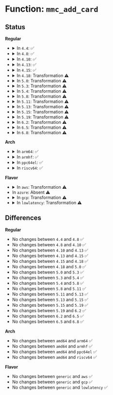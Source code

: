 # Function: <code>mmc_add_card</code>

## Status
<b>Regular</b>
<ul>
<li>
<details>
<summary>In <code>4.4</code>: ✅</summary>

```c
int mmc_add_card(struct mmc_card *card);
```

**Collision:** Unique Global

**Inline:** No

**Transformation:** False

**Instances:**

```
In drivers/mmc/core/bus.c (ffffffff816c1980)
Location: drivers/mmc/core/bus.c:282
Inline: False
Direct callers:
  - drivers/mmc/core/mmc.c:mmc_attach_mmc
  - drivers/mmc/core/sd.c:mmc_attach_sd
  - drivers/mmc/core/sdio.c:mmc_attach_sdio
  - drivers/mmc/core/sdio.c:mmc_attach_sdio
```
**Symbols:**

```
ffffffff816c1980-ffffffff816c1ba4: mmc_add_card (STB_GLOBAL)
```
</details>
</li>
<li>
<details>
<summary>In <code>4.8</code>: ✅</summary>

```c
int mmc_add_card(struct mmc_card *card);
```

**Collision:** Unique Global

**Inline:** No

**Transformation:** False

**Instances:**

```
In drivers/mmc/core/bus.c (ffffffff817245b0)
Location: drivers/mmc/core/bus.c:282
Inline: False
Direct callers:
  - drivers/mmc/core/mmc.c:mmc_attach_mmc
  - drivers/mmc/core/sd.c:mmc_attach_sd
  - drivers/mmc/core/sdio.c:mmc_attach_sdio
  - drivers/mmc/core/sdio.c:mmc_attach_sdio
```
**Symbols:**

```
ffffffff817245b0-ffffffff81724834: mmc_add_card (STB_GLOBAL)
```
</details>
</li>
<li>
<details>
<summary>In <code>4.10</code>: ✅</summary>

```c
int mmc_add_card(struct mmc_card *card);
```

**Collision:** Unique Global

**Inline:** No

**Transformation:** False

**Instances:**

```
In drivers/mmc/core/bus.c (ffffffff81757530)
Location: drivers/mmc/core/bus.c:282
Inline: False
Direct callers:
  - drivers/mmc/core/mmc.c:mmc_attach_mmc
  - drivers/mmc/core/sd.c:mmc_attach_sd
  - drivers/mmc/core/sdio.c:mmc_attach_sdio
  - drivers/mmc/core/sdio.c:mmc_attach_sdio
```
**Symbols:**

```
ffffffff81757530-ffffffff817577b4: mmc_add_card (STB_GLOBAL)
```
</details>
</li>
<li>
<details>
<summary>In <code>4.13</code>: ✅</summary>

```c
int mmc_add_card(struct mmc_card *card);
```

**Collision:** Unique Global

**Inline:** No

**Transformation:** False

**Instances:**

```
In drivers/mmc/core/bus.c (ffffffff817753d0)
Location: drivers/mmc/core/bus.c:284
Inline: False
Direct callers:
  - drivers/mmc/core/mmc.c:mmc_attach_mmc
  - drivers/mmc/core/sd.c:mmc_attach_sd
  - drivers/mmc/core/sdio.c:mmc_attach_sdio
  - drivers/mmc/core/sdio.c:mmc_attach_sdio
```
**Symbols:**

```
ffffffff817753d0-ffffffff81775650: mmc_add_card (STB_GLOBAL)
```
</details>
</li>
<li>
<details>
<summary>In <code>4.15</code>: ✅</summary>

```c
int mmc_add_card(struct mmc_card *card);
```

**Collision:** Unique Global

**Inline:** No

**Transformation:** False

**Instances:**

```
In drivers/mmc/core/bus.c (ffffffff817eb6b0)
Location: drivers/mmc/core/bus.c:287
Inline: False
Direct callers:
  - drivers/mmc/core/mmc.c:mmc_attach_mmc
  - drivers/mmc/core/sd.c:mmc_attach_sd
  - drivers/mmc/core/sdio.c:mmc_attach_sdio
  - drivers/mmc/core/sdio.c:mmc_attach_sdio
```
**Symbols:**

```
ffffffff817eb6b0-ffffffff817eb930: mmc_add_card (STB_GLOBAL)
```
</details>
</li>
<li>
<details>
<summary>In <code>4.18</code>: Transformation ⚠️</summary>

```c
int mmc_add_card(struct mmc_card *card);
```

**Collision:** Unique Global

**Inline:** No

**Transformation:** True

**Instances:**

```
In drivers/mmc/core/bus.c (0)
Location: drivers/mmc/core/bus.c:287
Inline: False
Direct callers:
  - drivers/mmc/core/mmc.c:mmc_attach_mmc
  - drivers/mmc/core/sd.c:mmc_attach_sd
  - drivers/mmc/core/sdio.c:mmc_attach_sdio
  - drivers/mmc/core/sdio.c:mmc_attach_sdio
```
**Symbols:**

```
ffffffff81834941-ffffffff81834b4b: mmc_add_card.cold.13 (STB_LOCAL)
ffffffff81834810-ffffffff8183489e: mmc_add_card (STB_GLOBAL)
```
</details>
</li>
<li>
<details>
<summary>In <code>5.0</code>: Transformation ⚠️</summary>

```c
int mmc_add_card(struct mmc_card *card);
```

**Collision:** Unique Global

**Inline:** No

**Transformation:** True

**Instances:**

```
In drivers/mmc/core/bus.c (0)
Location: drivers/mmc/core/bus.c:287
Inline: False
Direct callers:
  - drivers/mmc/core/mmc.c:mmc_attach_mmc
  - drivers/mmc/core/sd.c:mmc_attach_sd
  - drivers/mmc/core/sdio.c:mmc_attach_sdio
  - drivers/mmc/core/sdio.c:mmc_attach_sdio
```
**Symbols:**

```
ffffffff818608d1-ffffffff81860b04: mmc_add_card.cold.13 (STB_LOCAL)
ffffffff818607a0-ffffffff8186082e: mmc_add_card (STB_GLOBAL)
```
</details>
</li>
<li>
<details>
<summary>In <code>5.3</code>: Transformation ⚠️</summary>

```c
int mmc_add_card(struct mmc_card *card);
```

**Collision:** Unique Global

**Inline:** No

**Transformation:** True

**Instances:**

```
In drivers/mmc/core/bus.c (0)
Location: drivers/mmc/core/bus.c:284
Inline: False
Direct callers:
  - drivers/mmc/core/mmc.c:mmc_attach_mmc
  - drivers/mmc/core/sd.c:mmc_attach_sd
  - drivers/mmc/core/sdio.c:mmc_attach_sdio
  - drivers/mmc/core/sdio.c:mmc_attach_sdio
```
**Symbols:**

```
ffffffff818a45e6-ffffffff818a4847: mmc_add_card.cold (STB_LOCAL)
ffffffff818a44c0-ffffffff818a4531: mmc_add_card (STB_GLOBAL)
```
</details>
</li>
<li>
<details>
<summary>In <code>5.4</code>: Transformation ⚠️</summary>

```c
int mmc_add_card(struct mmc_card *card);
```

**Collision:** Unique Global

**Inline:** No

**Transformation:** True

**Instances:**

```
In drivers/mmc/core/bus.c (0)
Location: drivers/mmc/core/bus.c:284
Inline: False
Direct callers:
  - drivers/mmc/core/mmc.c:mmc_attach_mmc
  - drivers/mmc/core/sd.c:mmc_attach_sd
  - drivers/mmc/core/sdio.c:mmc_attach_sdio
  - drivers/mmc/core/sdio.c:mmc_attach_sdio
```
**Symbols:**

```
ffffffff818d6a66-ffffffff818d6cd2: mmc_add_card.cold (STB_LOCAL)
ffffffff818d6940-ffffffff818d69b3: mmc_add_card (STB_GLOBAL)
```
</details>
</li>
<li>
<details>
<summary>In <code>5.8</code>: Transformation ⚠️</summary>

```c
int mmc_add_card(struct mmc_card *card);
```

**Collision:** Unique Global

**Inline:** No

**Transformation:** True

**Instances:**

```
In drivers/mmc/core/bus.c (0)
Location: drivers/mmc/core/bus.c:298
Inline: False
Direct callers:
  - drivers/mmc/core/mmc.c:mmc_attach_mmc
  - drivers/mmc/core/sd.c:mmc_attach_sd
  - drivers/mmc/core/sdio.c:mmc_attach_sdio
  - drivers/mmc/core/sdio.c:mmc_attach_sdio
```
**Symbols:**

```
ffffffff819a93c6-ffffffff819a9632: mmc_add_card.cold (STB_LOCAL)
ffffffff819a92a0-ffffffff819a9313: mmc_add_card (STB_GLOBAL)
```
</details>
</li>
<li>
<details>
<summary>In <code>5.11</code>: Transformation ⚠️</summary>

```c
int mmc_add_card(struct mmc_card *card);
```

**Collision:** Unique Global

**Inline:** No

**Transformation:** True

**Instances:**

```
In drivers/mmc/core/bus.c (0)
Location: drivers/mmc/core/bus.c:310
Inline: False
Direct callers:
  - drivers/mmc/core/mmc.c:mmc_attach_mmc
  - drivers/mmc/core/sd.c:mmc_attach_sd
  - drivers/mmc/core/sdio.c:mmc_attach_sdio
  - drivers/mmc/core/sdio.c:mmc_attach_sdio
```
**Symbols:**

```
ffffffff81c2a2db-ffffffff81c2a547: mmc_add_card.cold (STB_LOCAL)
ffffffff819ac190-ffffffff819ac203: mmc_add_card (STB_GLOBAL)
```
</details>
</li>
<li>
<details>
<summary>In <code>5.13</code>: Transformation ⚠️</summary>

```c
int mmc_add_card(struct mmc_card *card);
```

**Collision:** Unique Global

**Inline:** No

**Transformation:** True

**Instances:**

```
In drivers/mmc/core/bus.c (0)
Location: drivers/mmc/core/bus.c:310
Inline: False
Direct callers:
  - drivers/mmc/core/mmc.c:mmc_attach_mmc
  - drivers/mmc/core/sd.c:mmc_attach_sd
  - drivers/mmc/core/sdio.c:mmc_attach_sdio
  - drivers/mmc/core/sdio.c:mmc_attach_sdio
```
**Symbols:**

```
ffffffff81c1c699-ffffffff81c1c905: mmc_add_card.cold (STB_LOCAL)
ffffffff819905d0-ffffffff81990643: mmc_add_card (STB_GLOBAL)
```
</details>
</li>
<li>
<details>
<summary>In <code>5.15</code>: Transformation ⚠️</summary>

```c
int mmc_add_card(struct mmc_card *card);
```

**Collision:** Unique Global

**Inline:** No

**Transformation:** True

**Instances:**

```
In drivers/mmc/core/bus.c (0)
Location: drivers/mmc/core/bus.c:308
Inline: False
Direct callers:
  - drivers/mmc/core/mmc.c:mmc_attach_mmc
  - drivers/mmc/core/sd.c:mmc_attach_sd
  - drivers/mmc/core/sdio.c:mmc_attach_sdio
  - drivers/mmc/core/sdio.c:mmc_attach_sdio
```
**Symbols:**

```
ffffffff81d2d30b-ffffffff81d2d4f6: mmc_add_card.cold (STB_LOCAL)
ffffffff81a3bdf0-ffffffff81a3beff: mmc_add_card (STB_GLOBAL)
```
</details>
</li>
<li>
<details>
<summary>In <code>5.19</code>: Transformation ⚠️</summary>

```c
int mmc_add_card(struct mmc_card *card);
```

**Collision:** Unique Global

**Inline:** No

**Transformation:** True

**Instances:**

```
In drivers/mmc/core/bus.c (0)
Location: drivers/mmc/core/bus.c:298
Inline: False
Direct callers:
  - drivers/mmc/core/mmc.c:mmc_attach_mmc
  - drivers/mmc/core/sd.c:mmc_attach_sd
  - drivers/mmc/core/sdio.c:mmc_attach_sdio
  - drivers/mmc/core/sdio.c:mmc_attach_sdio
```
**Symbols:**

```
ffffffff81ef96bf-ffffffff81ef98fe: mmc_add_card.cold (STB_LOCAL)
ffffffff81ba8df0-ffffffff81ba8ed5: mmc_add_card (STB_GLOBAL)
```
</details>
</li>
<li>
<details>
<summary>In <code>6.2</code>: Transformation ⚠️</summary>

```c
int mmc_add_card(struct mmc_card *card);
```

**Collision:** Unique Global

**Inline:** No

**Transformation:** True

**Instances:**

```
In drivers/mmc/core/bus.c (0)
Location: drivers/mmc/core/bus.c:298
Inline: False
Direct callers:
  - drivers/mmc/core/mmc.c:mmc_attach_mmc
  - drivers/mmc/core/sd.c:mmc_attach_sd
  - drivers/mmc/core/sdio.c:mmc_attach_sdio
  - drivers/mmc/core/sdio.c:mmc_attach_sdio
```
**Symbols:**

```
ffffffff820a976b-ffffffff820a97aa: mmc_add_card.cold (STB_LOCAL)
ffffffff81d4b7c0-ffffffff81d4bac8: mmc_add_card (STB_GLOBAL)
```
</details>
</li>
<li>
<details>
<summary>In <code>6.5</code>: Transformation ⚠️</summary>

```c
int mmc_add_card(struct mmc_card *card);
```

**Collision:** Unique Global

**Inline:** No

**Transformation:** True

**Instances:**

```
In drivers/mmc/core/bus.c (0)
Location: drivers/mmc/core/bus.c:298
Inline: False
Direct callers:
  - drivers/mmc/core/mmc.c:mmc_attach_mmc
  - drivers/mmc/core/sd.c:mmc_attach_sd
  - drivers/mmc/core/sdio.c:mmc_attach_sdio
  - drivers/mmc/core/sdio.c:mmc_attach_sdio
```
**Symbols:**

```
ffffffff8212ab64-ffffffff8212aba3: mmc_add_card.cold (STB_LOCAL)
ffffffff81db6070-ffffffff81db636f: mmc_add_card (STB_GLOBAL)
```
</details>
</li>
<li>
<details>
<summary>In <code>6.8</code>: Transformation ⚠️</summary>

```c
int mmc_add_card(struct mmc_card *card);
```

**Collision:** Unique Global

**Inline:** No

**Transformation:** True

**Instances:**

```
In drivers/mmc/core/bus.c (0)
Location: drivers/mmc/core/bus.c:298
Inline: False
Direct callers:
  - drivers/mmc/core/mmc.c:mmc_attach_mmc
  - drivers/mmc/core/sd.c:mmc_attach_sd
  - drivers/mmc/core/sdio.c:mmc_attach_sdio
  - drivers/mmc/core/sdio.c:mmc_attach_sdio
```
**Symbols:**

```
ffffffff8220c90c-ffffffff8220c94b: mmc_add_card.cold (STB_LOCAL)
ffffffff81e6e4f0-ffffffff81e6e806: mmc_add_card (STB_GLOBAL)
```
</details>
</li>
</ul>
<b>Arch</b>
<ul>
<li>
<details>
<summary>In <code>arm64</code>: ✅</summary>

```c
int mmc_add_card(struct mmc_card *card);
```

**Collision:** Unique Global

**Inline:** No

**Transformation:** False

**Instances:**

```
In drivers/mmc/core/bus.c (ffff800010b30a18)
Location: drivers/mmc/core/bus.c:284
Inline: False
Direct callers:
  - drivers/mmc/core/mmc.c:mmc_attach_mmc
  - drivers/mmc/core/sd.c:mmc_attach_sd
  - drivers/mmc/core/sdio.c:mmc_attach_sdio
  - drivers/mmc/core/sdio.c:mmc_attach_sdio
```
**Symbols:**

```
ffff800010b30a18-ffff800010b30cd8: mmc_add_card (STB_GLOBAL)
```
</details>
</li>
<li>
<details>
<summary>In <code>armhf</code>: ✅</summary>

```c
int mmc_add_card(struct mmc_card *card);
```

**Collision:** Unique Global

**Inline:** No

**Transformation:** False

**Instances:**

```
In drivers/mmc/core/bus.c (c0c0b778)
Location: drivers/mmc/core/bus.c:284
Inline: False
Direct callers:
  - drivers/mmc/core/mmc.c:mmc_attach_mmc
  - drivers/mmc/core/sd.c:mmc_attach_sd
  - drivers/mmc/core/sdio.c:mmc_attach_sdio
  - drivers/mmc/core/sdio.c:mmc_attach_sdio
```
**Symbols:**

```
c0c0b778-c0c0ba48: mmc_add_card (STB_GLOBAL)
```
</details>
</li>
<li>
<details>
<summary>In <code>ppc64el</code>: ✅</summary>

```c
int mmc_add_card(struct mmc_card *card);
```

**Collision:** Unique Global

**Inline:** No

**Transformation:** False

**Instances:**

```
In drivers/mmc/core/bus.c (c000000000c2a4c0)
Location: drivers/mmc/core/bus.c:284
Inline: False
Direct callers:
  - drivers/mmc/core/mmc.c:mmc_attach_mmc
  - drivers/mmc/core/sd.c:mmc_attach_sd
  - drivers/mmc/core/sdio.c:mmc_attach_sdio
  - drivers/mmc/core/sdio.c:mmc_attach_sdio
```
**Symbols:**

```
c000000000c2a4c0-c000000000c2a7d8: mmc_add_card (STB_GLOBAL)
```
</details>
</li>
<li>
<details>
<summary>In <code>riscv64</code>: ✅</summary>

```c
int mmc_add_card(struct mmc_card *card);
```

**Collision:** Unique Global

**Inline:** No

**Transformation:** False

**Instances:**

```
In drivers/mmc/core/bus.c (ffffffe00070950a)
Location: drivers/mmc/core/bus.c:284
Inline: False
Direct callers:
  - drivers/mmc/core/mmc.c:mmc_attach_mmc
  - drivers/mmc/core/sd.c:mmc_attach_sd
  - drivers/mmc/core/sdio.c:mmc_attach_sdio
  - drivers/mmc/core/sdio.c:mmc_attach_sdio
```
**Symbols:**

```
ffffffe00070950a-ffffffe00070978e: mmc_add_card (STB_GLOBAL)
```
</details>
</li>
</ul>
<b>Flavor</b>
<ul>
<li>
<details>
<summary>In <code>aws</code>: Transformation ⚠️</summary>

```c
int mmc_add_card(struct mmc_card *card);
```

**Collision:** Unique Global

**Inline:** No

**Transformation:** True

**Instances:**

```
In drivers/mmc/core/bus.c (0)
Location: drivers/mmc/core/bus.c:284
Inline: False
Direct callers:
  - drivers/mmc/core/mmc.c:mmc_attach_mmc
  - drivers/mmc/core/sd.c:mmc_attach_sd
  - drivers/mmc/core/sdio.c:mmc_attach_sdio
  - drivers/mmc/core/sdio.c:mmc_attach_sdio
```
**Symbols:**

```
ffffffff8187a426-ffffffff8187a692: mmc_add_card.cold (STB_LOCAL)
ffffffff8187a300-ffffffff8187a373: mmc_add_card (STB_GLOBAL)
```
</details>
</li>
<li>
In <code>azure</code>: Absent ⚠️
</li>
<li>
<details>
<summary>In <code>gcp</code>: Transformation ⚠️</summary>

```c
int mmc_add_card(struct mmc_card *card);
```

**Collision:** Unique Global

**Inline:** No

**Transformation:** True

**Instances:**

```
In drivers/mmc/core/bus.c (0)
Location: drivers/mmc/core/bus.c:284
Inline: False
Direct callers:
  - drivers/mmc/core/mmc.c:mmc_attach_mmc
  - drivers/mmc/core/sd.c:mmc_attach_sd
  - drivers/mmc/core/sdio.c:mmc_attach_sdio
  - drivers/mmc/core/sdio.c:mmc_attach_sdio
```
**Symbols:**

```
ffffffff818cb8c6-ffffffff818cbb32: mmc_add_card.cold (STB_LOCAL)
ffffffff818cb7a0-ffffffff818cb813: mmc_add_card (STB_GLOBAL)
```
</details>
</li>
<li>
<details>
<summary>In <code>lowlatency</code>: Transformation ⚠️</summary>

```c
int mmc_add_card(struct mmc_card *card);
```

**Collision:** Unique Global

**Inline:** No

**Transformation:** True

**Instances:**

```
In drivers/mmc/core/bus.c (0)
Location: drivers/mmc/core/bus.c:284
Inline: False
Direct callers:
  - drivers/mmc/core/mmc.c:mmc_attach_mmc
  - drivers/mmc/core/sd.c:mmc_attach_sd
  - drivers/mmc/core/sdio.c:mmc_attach_sdio
  - drivers/mmc/core/sdio.c:mmc_attach_sdio
```
**Symbols:**

```
ffffffff818e83e6-ffffffff818e8652: mmc_add_card.cold (STB_LOCAL)
ffffffff818e82c0-ffffffff818e8333: mmc_add_card (STB_GLOBAL)
```
</details>
</li>
</ul>

## Differences
<b>Regular</b>
<ul>
<li>
No changes between <code>4.4</code> and <code>4.8</code> ✅
</li>
<li>
No changes between <code>4.8</code> and <code>4.10</code> ✅
</li>
<li>
No changes between <code>4.10</code> and <code>4.13</code> ✅
</li>
<li>
No changes between <code>4.13</code> and <code>4.15</code> ✅
</li>
<li>
No changes between <code>4.15</code> and <code>4.18</code> ✅
</li>
<li>
No changes between <code>4.18</code> and <code>5.0</code> ✅
</li>
<li>
No changes between <code>5.0</code> and <code>5.3</code> ✅
</li>
<li>
No changes between <code>5.3</code> and <code>5.4</code> ✅
</li>
<li>
No changes between <code>5.4</code> and <code>5.8</code> ✅
</li>
<li>
No changes between <code>5.8</code> and <code>5.11</code> ✅
</li>
<li>
No changes between <code>5.11</code> and <code>5.13</code> ✅
</li>
<li>
No changes between <code>5.13</code> and <code>5.15</code> ✅
</li>
<li>
No changes between <code>5.15</code> and <code>5.19</code> ✅
</li>
<li>
No changes between <code>5.19</code> and <code>6.2</code> ✅
</li>
<li>
No changes between <code>6.2</code> and <code>6.5</code> ✅
</li>
<li>
No changes between <code>6.5</code> and <code>6.8</code> ✅
</li>
</ul>
<b>Arch</b>
<ul>
<li>
No changes between <code>amd64</code> and <code>arm64</code> ✅
</li>
<li>
No changes between <code>amd64</code> and <code>armhf</code> ✅
</li>
<li>
No changes between <code>amd64</code> and <code>ppc64el</code> ✅
</li>
<li>
No changes between <code>amd64</code> and <code>riscv64</code> ✅
</li>
</ul>
<b>Flavor</b>
<ul>
<li>
No changes between <code>generic</code> and <code>aws</code> ✅
</li>
<li>
No changes between <code>generic</code> and <code>gcp</code> ✅
</li>
<li>
No changes between <code>generic</code> and <code>lowlatency</code> ✅
</li>
</ul>

